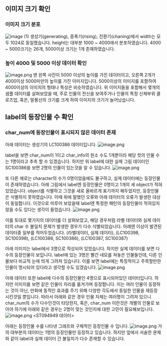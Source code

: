 ## 이미지 크기 확인
### 이미지 크기 분포
![image (1)](https://github.com/user-attachments/assets/2a3a6d6a-bbb1-48a3-a5ea-87f8ba412411)
생성기(generating), 증폭기(rising), 전환기(chaning)에서 width는 모두 1024로 동일했습니다.
height는 대부분 1000 ~ 4000에서 분포하였습니다.
4000 ~ 5000크기는 26개, 5000이상 크기는 1개 존재하였습니다.

### 높이 4000 및 5000 이상 데이터 확인
![image.png](attachment:9ab6037b-6d80-4e2c-82f5-f7aebb0942ac:image.png)
맨 왼쪽 사진이 5000 이상의 높이를 가진 데이터이고, 오른쪽 2개가 4000이상 5000미만의 높이를 가진 이미지입니다.
5000이상의 이미지를 포함하여 4000이상의 이미지의 형태나 특성은 비슷하였습니다.
위 이미지들을 포함해서 몇개의 샘플 데이터를 살펴보았을 때, 주로 인물의 전신을 보여주거나 인물의 특정 신체부위 클로즈업, 혹은, 말풍선의 크기를 크게 하여 이미지의 크기가 늘어났습니다.

## label의 등장인물 수 확인
### char_num에 등장인물이 표시되지 않은 데이터 존재
아래 데이터는 생성기의 LC100386 데이터입니다.
![image.png](attachment:34df90df-af56-4845-ab6c-9f9207476fd6:image.png)

label을 보면 char_num이 1이고 char_info의 원소 수도 1개뿐이라 해당 컷의 인물 수는 1명이라고 추측 할 수 있겠습니다.
하지만 위 label에 대한 실제 그림 데이터인 SC100386을 보면 2명의 인물이 있는것을 알 수 있습니다.
![image.png](attachment:c1ff3afc-c3ad-4e78-bff1-f895487a02ca:image.png)

또 다른 예로는 character의 수가 0명이었음에도 불구하고, 실제 데이터에는 등장인물이 존재하였습니다. 
아래 그림에서 label엔 등장인물은 0명이고 1개의 새 object가 적혀있었습니다. 
object를 식별하고 그것을 새로 올바르게 표기까지 해두었지만, 등장인물은 식별하지 못하였습니다. 
이때 위에 말했던 오류와 아래 데이터의 오류가 발생한 대상이 동일합니다. 
이것으로 미루어 보았을때 label엔 특정한 패턴의 등장인물이 적혀있지 않을 수도 있다는 생각이 들었습니다.
![image.png](attachment:8e7873a9-722c-4583-80d0-3e6ef7e70429:image.png)

이를 토대로 몇가지의 데이터를 더 살펴보았고, 해당 경우처럼 라벨 데이터와 실제 데이터의 char 수 불일치 문제가 발생한 경우가 다수 식별되었습니다.
아래엔 이상이 발견된 데이터중 일부를 적어두었습니다.
(라벨데이터, 실제 데이터), (LC100398, SC100398), (LC100386, SC100386), (LC100387, SC100387)

아래 이미지는 label에서 3명으로 작성되어 있었습니다. 
하지만 실제 데이터를 보면 다수의 등장인물이 보입니다. 
label에 있는 3명은 빨간 네모를 쳐놓은 인물들인데, 다른 인물보다 비교적 눈에 띄게 그려져 있습니다.
이를 보면 label에는 특징적이고 주목할만한 인물이 명시되어 있다라고 생각할 수도 있겠습니다.
![image.png](attachment:42fe0e14-1cc9-49f6-97c3-85642977f516:image.png)

아래 데이터 또한 label에 다수의 등장인물인 4명으로 표시되어있던 데이터입니다. 
하지만 이미지를 보면 같은 인물이 자리를 옮겨가며 등장합니다. 
이는 여러 인물이 등장하는 것이 아닌, 만화에 동적인 효과를 주기 위해 다양한 각도에서 동일한 인물을 재등장 시킨것일 뿐입니다. 
따라서 아래와 같은 경우 인물 자체는 여러명이 그려져 있으니 char_num의 수가 다수인것이 타당한지,
혹은, char_num 이란것은 개별의 인물로 보아야 하기에 아래와 같은 경우는 2명이 맞는 것인지에 대한 고민이 필요해보입니다.
![image.png](attachment:3ee3c167-33ad-4c3e-bf9a-1759faaedf49:image.png)
                                                                   <ST094949 데이터>

아래는 등장인물 수를 나타낸 그래프와 구체적인 등장인물 수 입니다.
![image.png](attachment:07ccb45e-2294-4e1b-9ddd-9cfc5c716049:image.png)
거의 대부분의 데이터는 1명의 등장인물만 등장하고 있습니다. 
하지만 앞에서 서술한 문제와 같이 label과 실제 데이터 간 불일치가 다수 존재할 수 있습니다.
